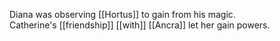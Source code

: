 Diana was observing [[Hortus]] to gain from his magic.  
Catherine's [[friendship]] [[with]] [[Ancra]] let her gain powers.